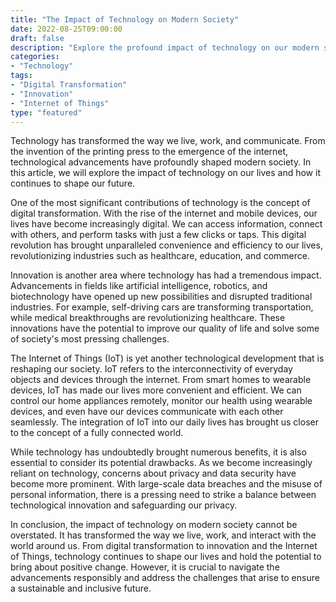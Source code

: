 ```yaml
---
title: "The Impact of Technology on Modern Society"
date: 2022-08-25T09:00:00
draft: false
description: "Explore the profound impact of technology on our modern society and how it continues to shape our lives."
categories:
- "Technology"
tags:
- "Digital Transformation"
- "Innovation"
- "Internet of Things"
type: "featured"
---
```


Technology has transformed the way we live, work, and communicate. From the invention of the printing press to the emergence of the internet, technological advancements have profoundly shaped modern society. In this article, we will explore the impact of technology on our lives and how it continues to shape our future.

One of the most significant contributions of technology is the concept of digital transformation. With the rise of the internet and mobile devices, our lives have become increasingly digital. We can access information, connect with others, and perform tasks with just a few clicks or taps. This digital revolution has brought unparalleled convenience and efficiency to our lives, revolutionizing industries such as healthcare, education, and commerce.

Innovation is another area where technology has had a tremendous impact. Advancements in fields like artificial intelligence, robotics, and biotechnology have opened up new possibilities and disrupted traditional industries. For example, self-driving cars are transforming transportation, while medical breakthroughs are revolutionizing healthcare. These innovations have the potential to improve our quality of life and solve some of society's most pressing challenges.

The Internet of Things (IoT) is yet another technological development that is reshaping our society. IoT refers to the interconnectivity of everyday objects and devices through the internet. From smart homes to wearable devices, IoT has made our lives more convenient and efficient. We can control our home appliances remotely, monitor our health using wearable devices, and even have our devices communicate with each other seamlessly. The integration of IoT into our daily lives has brought us closer to the concept of a fully connected world.

While technology has undoubtedly brought numerous benefits, it is also essential to consider its potential drawbacks. As we become increasingly reliant on technology, concerns about privacy and data security have become more prominent. With large-scale data breaches and the misuse of personal information, there is a pressing need to strike a balance between technological innovation and safeguarding our privacy.

In conclusion, the impact of technology on modern society cannot be overstated. It has transformed the way we live, work, and interact with the world around us. From digital transformation to innovation and the Internet of Things, technology continues to shape our lives and hold the potential to bring about positive change. However, it is crucial to navigate the advancements responsibly and address the challenges that arise to ensure a sustainable and inclusive future.

